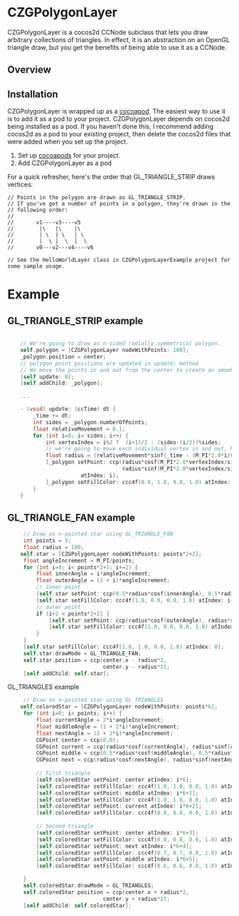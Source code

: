 CZGPolygonLayer
===============

CZGPolygonLayer is a cocos2d CCNode subclass that lets you draw arbitrary collections of triangles.  In effect, it is an abstraction on an OpenGL triangle draw, but you get the benefits of being able to use it as a CCNode.

Overview
---


Installation
---

CZGPolygonLayer is wrapped up as a [cocoapod](cocoapods.org).  The easiest way to use it is to add it as a pod to your project.  CZGPolygonLayer depends on cocos2d being installed as a pod.  If you haven't done this, I recommend adding cocos2d as a pod to your existing project, then delete the cocos2d files that were added when you set up the project.


1.  Set up [cocoapods](http://cocoapods.org/) for your project. 
2.  Add CZGPolygonLayer as a pod

For a quick refresher, here's the order that GL_TRIANGLE_STRIP draws vertices:

	// Points in the polygon are drawn as GL_TRIANGLE_STRIP.
	// If you've got a number of points in a polygon, they're drawn in the
	// following order:
	//
	//       v1----v3----v5
	//        |\   |\    |\
	//        | \  | \   | \
	//        |  \ |  \  |  \
	//       v0---v2---v4----v6

	// See the HelloWorldLayer class in CZGPolygonLayerExample project for some sample usage.


Example
===

GL_TRIANGLE_STRIP example
---

```objective-c

	// We're going to draw an n-sided radially symmetrical polygon.
	self.polygon = [CZGPolygonLayer nodeWithPoints: 100];
	_polygon.position = center;
	// polygon point positions are updated in update: method
	// We move the points in and out from the center to create an amoeba-like effect
	[self update: 0];
 	[self addChild: _polygon];

	...

	- (void) update: (ccTime) dt {
	    _time += dt;
	    int sides = _polygon.numberOfPoints;
	    float relativeMovement = 0.1;
	    for (int i=0; i< sides; i++) {
	        int vertexIndex = i%2 ?  (i+1)/2 : (sides-(i/2))%sides;
	        // we're going to move each individual vertex in and out, hovering around a radius of 200.0
	        float radius = (relativeMovement*sinf(_time - (M_PI*2.0*i/sides)) + 1.0 - relativeMovement) * 200.0;
	        [_polygon setPoint: ccp(radius*cosf(M_PI*2.0*vertexIndex/sides),
	                                radius*sinf(M_PI*2.0*vertexIndex/sides))
	                   atIndex: i];
	        [_polygon setFillColor: ccc4f(0.0, 1.0, 0.0, 1.0) atIndex: i];
	    }
	}
```

GL_TRIANGLE_FAN example
---

```objective-c
	 // Draw an n-pointed star using GL_TRIANGLE_FAN
	 int points = 5;
	 float radius = 100;
	self.star = [CZGPolygonLayer nodeWithPoints: points*2+2];
	 float angleIncrement = M_PI/points;
	 for (int i=0; i< points*2+1; i+=2) {
	     float innerAngle = i*angleIncrement;
	     float outerAngle = (1 + i)*angleIncrement;
	     // inner point
	     [self.star setPoint: ccp(0.5*radius*cosf(innerAngle), 0.5*radius*sinf(innerAngle)) atIndex: i+1];
	     [self.star setFillColor: ccc4f(1.0, 0.0, 0.0, 1.0) atIndex: i+1];
	     // outer point
	     if (i+2 < points*2+2) {
	         [self.star setPoint: ccp(radius*cosf(outerAngle), radius*sinf(outerAngle)) atIndex: i+2];
	         [self.star setFillColor: ccc4f(1.0, 0.0, 0.0, 1.0) atIndex: i+2];
	     }
	 }
	 [self.star setFillColor: ccc4f(1.0, 1.0, 0.0, 1.0) atIndex: 0];
	 self.star.drawMode = GL_TRIANGLE_FAN;
	 self.star.position = ccp(center.x - radius*2,
	                          center.y - radius*2);
	 [self addChild: self.star];
```

GL_TRIANGLES example

```objective-c
	 // Draw an n-pointed star using GL_TRIANGLES
	self.coloredStar = [CZGPolygonLayer nodeWithPoints: points*6];
	 for (int i=0; i< points; i++) {
	     float currentAngle = 2*i*angleIncrement;
	     float middleAngle = (1 + 2*i)*angleIncrement;
	     float nextAngle = (2 + 2*i)*angleIncrement;
	     CGPoint center = ccp(0,0);
	     CGPoint current = ccp(radius*cosf(currentAngle), radius*sinf(currentAngle));
	     CGPoint middle = ccp(0.5*radius*cosf(middleAngle), 0.5*radius*sinf(middleAngle));
	     CGPoint next = ccp(radius*cosf(nextAngle), radius*sinf(nextAngle));
     
	     // First triangle
	     [self.coloredStar setPoint: center atIndex: i*6];
	     [self.coloredStar setFillColor: ccc4f(1.0, 1.0, 0.0, 1.0) atIndex: i*6];
	     [self.coloredStar setPoint: middle atIndex: i*6+1];
	     [self.coloredStar setFillColor: ccc4f(1.0, 1.0, 0.0, 1.0) atIndex: i*6+1];
	     [self.coloredStar setPoint: current atIndex: i*6+2];
	     [self.coloredStar setFillColor: ccc4f(0.8, 0.8, 0.0, 1.0) atIndex: i*6+2];
     
	     // Second triangle
	     [self.coloredStar setPoint: center atIndex: i*6+3];
	     [self.coloredStar setFillColor: ccc4f(0.8, 0.8, 0.0, 1.0) atIndex: i*6+3];
	     [self.coloredStar setPoint: next atIndex: i*6+4];
	     [self.coloredStar setFillColor: ccc4f(0.7, 0.7, 0.0, 1.0) atIndex: i*6+4];
	     [self.coloredStar setPoint: middle atIndex: i*6+5];
	     [self.coloredStar setFillColor: ccc4f(0.6, 0.6, 0.0, 1.0) atIndex: i*6+5];

	 }
	 self.coloredStar.drawMode = GL_TRIANGLES;
	 self.coloredStar.position = ccp(center.x + radius*2,
	                          center.y + radius*2);
	 [self addChild: self.coloredStar];
```

